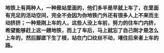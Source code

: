 ### 地铁上有两种人，一种是站里面的，他们多半是早就上车了，在里面有充足的活动空间，完全不会因为你地铁门外还有很多人上不来而主动挤挤；一种是刚上车的人，这些人没上车前，努力的往车门内挤，希望能够赶上这一趟地铁，而上了车后，马上就忘了自己刚才是怎么上车的，然后脚底下生了根，站在门口纹丝不动，堵住后来者上车的路。
